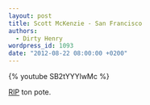 ```yaml
---
layout: post
title: Scott McKenzie - San Francisco
authors:
  - Dirty Henry
wordpress_id: 1093
date: "2012-08-22 08:00:00 +0200"
---
```


{% youtube SB2tYYYlwMc %}

[RIP](http://www.nme.com/news/various-artists/65627) ton pote.

